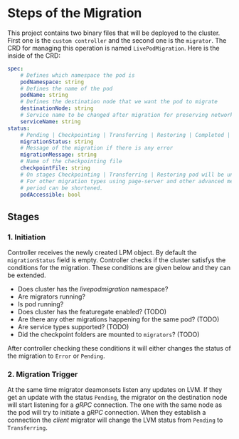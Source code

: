 # Steps of the Migration
This project contains two binary files that will be deployed to the cluster. First one is the `custom controller` and the second one is the `migrator`. The CRD for managing this operation is named `LivePodMigration`. Here is the inside of the CRD:

```yaml
spec:
    # Defines which namespace the pod is
    podNamespace: string
    # Defines the name of the pod
    podName: string
    # Defines the destination node that we want the pod to migrate
    destinationNode: string 
    # Service name to be changed after migration for preserving network access
    serviceName: string
status:
    # Pending | Checkpointing | Transferring | Restoring | Completed | Error
    migrationStatus: string
    # Message of the migration if there is any error
    migrationMessage: string
    # Name of the checkpointing file
    checkpointFile: string
    # On stages Checkpointing | Transferring | Restoring pod will be unavailable
    # For other migration types using page-server and other advanced methods this
    # period can be shortened.
    podAccessible: bool
```

## Stages
### 1. Initiation
Controller receives the newly created LPM object. By default the `migrationStatus` field is empty. Controller checks if the cluster satisfys the conditions for the migration. These conditions are given below and they can be extended.
* Does cluster has the *livepodmigration* namespace?
* Are migrators running?
* Is pod running?
* Does cluster has the featuregate enabled? (TODO)
* Are there any other migrations happening for the same pod? (TODO)
* Are service types supported? (TODO)
* Did the checkpoint folders are mounted to `migrators`? (TODO)

After controller checking these conditions it will either changes the status of the migration to `Error` or `Pending`.

### 2. Migration Trigger
At the same time migrator deamonsets listen any updates on LVM. If they get an update with the status `Pending`, the migrator on the destination node will start listening for a *gRPC* connection. The one with the same node as the pod will try to initiate a *gRPC* connection. When they establish a connection the *client* migrator will change the LVM status from `Pending` to `Transferring`.